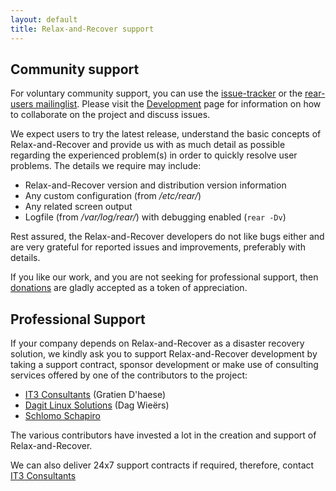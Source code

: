```yaml
---
layout: default
title: Relax-and-Recover support
---
```

## Community support
For voluntary community support, you can use the
[issue-tracker](http://github.com/rear/rear/issues) or the
[rear-users mailinglist](http://lists.relax-and-recover.org/mailman/listinfo/rear-users).
Please visit the [Development](/development/) page for information on
how to collaborate on the project and discuss issues.

We expect users to try the latest release, understand the basic concepts of
Relax-and-Recover and provide us with as much detail as possible regarding
the experienced problem(s) in order to quickly resolve user problems.
The details we require may include:

- Relax-and-Recover version and distribution version information
- Any custom configuration (from */etc/rear/*)
- Any related screen output
- Logfile (from */var/log/rear/*) with debugging enabled (```rear -Dv```)

Rest assured, the Relax-and-Recover developers do not like bugs either
and are very grateful for reported issues and improvements, preferably
with details.

If you like our work, and you are not seeking for professional support,
then [donations](https://www.paypal.com/cgi-bin/webscr?item_name=Donation+to+Relax+and+Recover&cmd=_donations&business=gratien.dhaese%40gmail.com)
are gladly accepted as a token of appreciation.

## Professional Support
If your company depends on Relax-and-Recover as a disaster recovery solution,
we kindly ask you to support Relax-and-Recover development by taking a support
contract, sponsor development or make use of consulting services offered by
one of the contributors to the project:

 - [IT3 Consultants](http://www.it3.be/) (Gratien D'haese)
 - [Dagit Linux Solutions](http://dagit.net/) (Dag Wieërs)
 - [Schlomo Schapiro](http://consulting.schlomo.schapiro.org/)

The various contributors have invested a lot in the creation and support
of Relax-and-Recover.

We can also deliver 24x7 support contracts if required, therefore, contact
[IT3 Consultants](http://www.it3.be/rear-support/)

